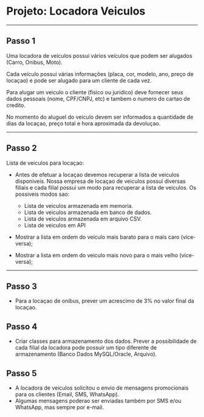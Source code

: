 # Projeto: Locadora Veiculos

----

## Passo 1

Uma locadora de veículos possui vários veículos que podem ser alugados (Carro, Onibus, Moto).

Cada veículo possui várias informações (placa, cor, modelo, ano, preço de locaçao) e pode ser alugado para um cliente de cada vez.

Para alugar um veiculo o cliente (fisico ou juridico) deve fornecer seus dados pessoais (nome, CPF/CNPJ, etc) e tambem o numero do cartao de credito.

No momento do aluguel do veiculo devem ser informados a quantidade de dias da locaçao, preço total e hora aproximada da devoluçao.

----

## Passo 2

Lista de veiculos para locaçao:
- Antes de efetuar a locaçao devemos recuperar a lista de veiculos disponiveis. Nossa empresa de locaçao de veiculos possui diversas filiais e cada filial possui um modo para recuperar a lista de veiculos. Os possiveis modos sao:
    - Lista de veiculos armazenada em memoria.
    - Lista de veiculos armazenada em banco de dados.
    - Lista de veiculos armazenada em arquivo CSV.
    - Lista de veiculos em API 

- Mostrar a lista em ordem do veiculo mais barato para o mais caro (vice-versa);

- Mostrar a lista em ordem do veiculo mais novo para o mais velho (vice-versa);

----

## Passo 3

- Para a locaçao de onibus, prever um acrescimo de 3% no valor final da locaçao.

## Passo 4

- Criar classes para armazenamento dos dados. Prever a possibilidade de cada filial da locadora pode possuir um tipo diferente de armazenamento (Banco Dados MySQL/Oracle, Arquivo).

## Passo 5

- A locadora de veiculos solicitou o envio de mensagens promocionais para os clientes (Email, SMS, WhatsApp).
- Algumas mensagens poderao ser enviadas também por SMS e/ou WhatsApp, mas sempre por e-mail.